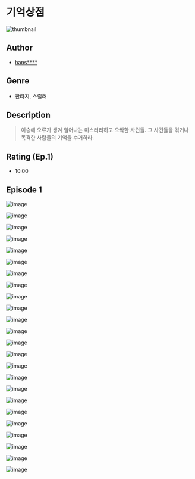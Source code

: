# 기억상점
![thumbnail](https://image-comic.pstatic.net/user_contents_data/challenge_comic/2023/05/25/upload_7378076203500135473_480x623.jpeg)

## Author
- [hans****](https://comic.naver.com/artistTitle?id=367225)

## Genre
- 판타지, 스릴러

## Description
> 이승에 오류가 생겨 일어나는 미스터리하고 오싹한 사건들. 그 사건들을 겪거나 목격한 사람들의 기억을 수거하라.


## Rating (Ep.1)
- 10.00

## Episode 1
![image](https://image-comic.pstatic.net/user_contents_data/challenge_comic/2023/05/25/367225/upload_3833745486417835576.jpeg)

![image](https://image-comic.pstatic.net/user_contents_data/challenge_comic/2023/05/25/367225/upload_3762816202551996773.jpeg)

![image](https://image-comic.pstatic.net/user_contents_data/challenge_comic/2023/05/25/367225/upload_4048845347871798372.jpeg)

![image](https://image-comic.pstatic.net/user_contents_data/challenge_comic/2023/05/25/367225/upload_3703428258720920419.jpeg)

![image](https://image-comic.pstatic.net/user_contents_data/challenge_comic/2023/05/25/367225/upload_7292227442916614448.jpeg)

![image](https://image-comic.pstatic.net/user_contents_data/challenge_comic/2023/05/25/367225/upload_7147554793818436151.jpeg)

![image](https://image-comic.pstatic.net/user_contents_data/challenge_comic/2023/05/25/367225/upload_7149852962904892983.jpeg)

![image](https://image-comic.pstatic.net/user_contents_data/challenge_comic/2023/05/25/367225/upload_3703141286219626338.jpeg)

![image](https://image-comic.pstatic.net/user_contents_data/challenge_comic/2023/05/25/367225/upload_4063998618748740405.jpeg)

![image](https://image-comic.pstatic.net/user_contents_data/challenge_comic/2023/05/25/367225/upload_3617907157638590561.jpeg)

![image](https://image-comic.pstatic.net/user_contents_data/challenge_comic/2023/05/25/367225/upload_3835158345924686641.jpeg)

![image](https://image-comic.pstatic.net/user_contents_data/challenge_comic/2023/05/25/367225/upload_7291721847986796849.jpeg)

![image](https://image-comic.pstatic.net/user_contents_data/challenge_comic/2023/05/25/367225/upload_7363444975640785200.jpeg)

![image](https://image-comic.pstatic.net/user_contents_data/challenge_comic/2023/05/25/367225/upload_3617856396255650661.jpeg)

![image](https://image-comic.pstatic.net/user_contents_data/challenge_comic/2023/05/25/367225/upload_3546975450723399728.jpeg)

![image](https://image-comic.pstatic.net/user_contents_data/challenge_comic/2023/05/25/367225/upload_3618695507592951909.jpeg)

![image](https://image-comic.pstatic.net/user_contents_data/challenge_comic/2023/05/25/367225/upload_7233404649636049460.jpeg)

![image](https://image-comic.pstatic.net/user_contents_data/challenge_comic/2023/05/25/367225/upload_7005737783455277665.jpeg)

![image](https://image-comic.pstatic.net/user_contents_data/challenge_comic/2023/05/25/367225/upload_7293358840344753460.jpeg)

![image](https://image-comic.pstatic.net/user_contents_data/challenge_comic/2023/05/25/367225/upload_3762537806295098933.jpeg)

![image](https://image-comic.pstatic.net/user_contents_data/challenge_comic/2023/05/25/367225/upload_3486688150887096628.jpeg)

![image](https://image-comic.pstatic.net/user_contents_data/challenge_comic/2023/05/25/367225/upload_3546929082994668594.jpeg)

![image](https://image-comic.pstatic.net/user_contents_data/challenge_comic/2023/05/25/367225/upload_3474307422308361780.jpeg)

![image](https://image-comic.pstatic.net/user_contents_data/challenge_comic/2023/05/25/367225/upload_3846693318153155377.jpeg)
